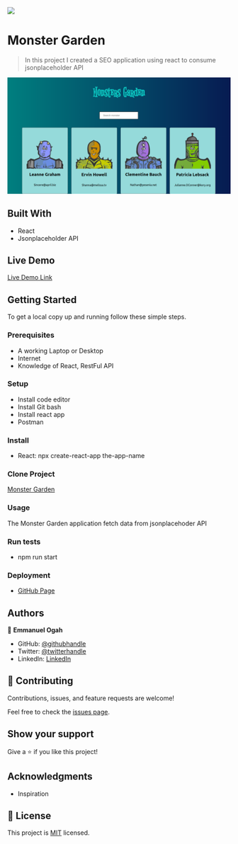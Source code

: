 ![](https://img.shields.io/badge/Microverse-blueviolet)

# Monster Garden

> In this project I created a SEO application using react to consume jsonplaceholder API

![screenshot](./monster.png)


## Built With

- React 
- Jsonplaceholder API

## Live Demo

[Live Demo Link](https://Emmy-github-webdev.github.io/monster-rolodex")

## Getting Started

To get a local copy up and running follow these simple steps.

### Prerequisites
- A working Laptop or Desktop
- Internet
- Knowledge of React, RestFul API

### Setup
- Install code editor
- Install Git bash
- Install react app
- Postman
### Install

- React:
npx create-react-app the-app-name


### Clone Project
[Monster Garden](https://github.com/Emmy-github-webdev/monster-rolodex/)

### Usage

The Monster Garden application fetch data from jsonplacehoder API

### Run tests
- npm run start

### Deployment
- [GitHub Page](https://docs.github.com/en/pages/getting-started-with-github-pages/creating-a-github-pages-site)


## Authors

👤 **Emmanuel Ogah**

- GitHub: [@githubhandle](https://github.com/githubhandle)
- Twitter: [@twitterhandle](https://twitter.com/twitterhandle)
- LinkedIn: [LinkedIn](https://linkedin.com/in/linkedinhandle)


## 🤝 Contributing

Contributions, issues, and feature requests are welcome!

Feel free to check the [issues page](https://github.com/Emmy-github-webdev/monster-rolodex/issues).

## Show your support

Give a ⭐️ if you like this project!

## Acknowledgments

- Inspiration

## 📝 License

This project is [MIT](./MIT.md) licensed.
